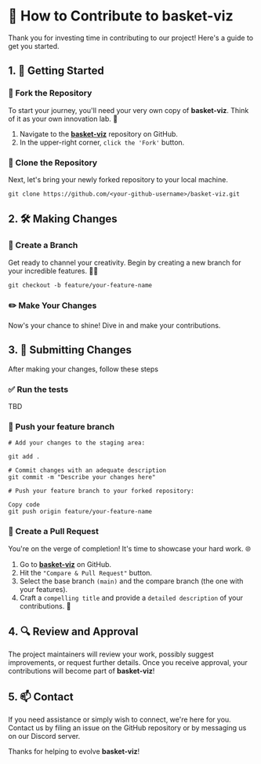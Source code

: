 
# 🚀 How to Contribute to **basket-viz**

Thank you for investing time in contributing to our project! Here's a guide to get you started.

## 1. 🚀 Getting Started

### 🍴 Fork the Repository

To start your journey, you'll need your very own copy of **basket-viz**. Think of it as your own innovation lab. 🧪

1. Navigate to the [**basket-viz**](https://github.com/sVujke/basket-viz) repository on GitHub.
2. In the upper-right corner, `click the 'Fork'` button.

### 🚀 Clone the Repository

Next, let's bring your newly forked repository to your local machine.

```shell
git clone https://github.com/<your-github-username>/basket-viz.git
```

## 2. 🛠️ Making Changes

### 🌟 Create a Branch

Get ready to channel your creativity. Begin by creating a new branch for your incredible features. 🧞‍♂️

```shell
git checkout -b feature/your-feature-name
```

### ✏️ Make Your Changes

Now's your chance to shine! Dive in and make your contributions. 

## 3. 🚀 Submitting Changes

After making your changes, follow these steps 

### ✅  Run the tests 

TBD


### 🚢  Push your feature branch

```shell
# Add your changes to the staging area:
 
git add . 

# Commit changes with an adequate description 
git commit -m "Describe your changes here" 

# Push your feature branch to your forked repository:

Copy code
git push origin feature/your-feature-name
```

### 🚀 Create a Pull Request

You're on the verge of completion! It's time to showcase your hard work. 🌐

1. Go to [**basket-viz**](https://github.com/sVujke/basket-viz) on GitHub.
2. Hit the `"Compare & Pull Request"` button.
3. Select the base branch `(main)` and the compare branch (the one with your features).
4. Craft a `compelling title` and provide a `detailed description` of your contributions. 🎩

## 4. 🔍 Review and Approval

The project maintainers will review your work, possibly suggest improvements, or request further details. Once you receive approval, your contributions will become part of **basket-viz**!

## 5. 📫 Contact

If you need assistance or simply wish to connect, we're here for you. Contact us by filing an issue on the GitHub repository or by messaging us on our Discord server.

Thanks for helping to evolve **basket-viz**!

